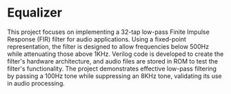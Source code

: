 # Equalizer

This project focuses on implementing a 32-tap low-pass Finite Impulse Response (FIR) filter for audio applications. Using a fixed-point representation, the filter is designed to allow frequencies below 500Hz while attenuating those above 1KHz. Verilog code is developed to create the filter's hardware architecture, and audio files are stored in ROM to test the filter's functionality. The project demonstrates effective low-pass filtering by passing a 100Hz tone while suppressing an 8KHz tone, validating its use in audio processing.
